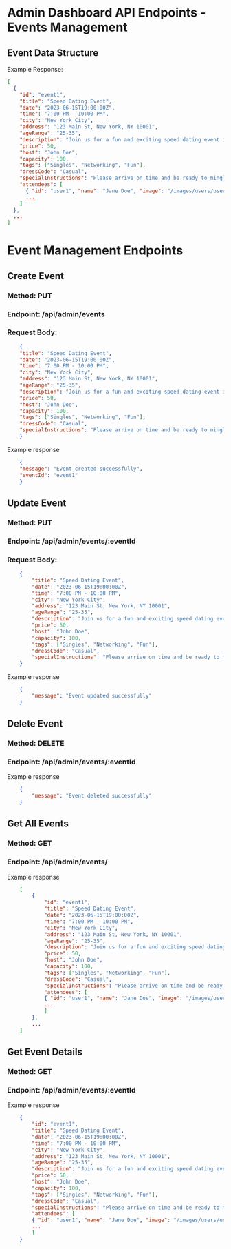 # Admin Dashboard API Endpoints - Events Management

## Event Data Structure

Example Response:
```json
[
  {
    "id": "event1",
    "title": "Speed Dating Event",
    "date": "2023-06-15T19:00:00Z",
    "time": "7:00 PM - 10:00 PM",
    "city": "New York City",
    "address": "123 Main St, New York, NY 10001",
    "ageRange": "25-35",
    "description": "Join us for a fun and exciting speed dating event in the heart of the city...",
    "price": 50,
    "host": "John Doe",
    "capacity": 100,
    "tags": ["Singles", "Networking", "Fun"],
    "dressCode": "Casual",
    "specialInstructions": "Please arrive on time and be ready to mingle.",
    "attendees": [
      { "id": "user1", "name": "Jane Doe", "image": "/images/users/user1.webp" },
      ...
    ]
  },
  ...
]
```

# Event Management Endpoints
## Create Event
### Method: PUT
### Endpoint: /api/admin/events
### Request Body:
```json
    {
    "title": "Speed Dating Event",
    "date": "2023-06-15T19:00:00Z",
    "time": "7:00 PM - 10:00 PM",
    "city": "New York City",
    "address": "123 Main St, New York, NY 10001",
    "ageRange": "25-35",
    "description": "Join us for a fun and exciting speed dating event in the heart of the city...",
    "price": 50,
    "host": "John Doe",
    "capacity": 100,
    "tags": ["Singles", "Networking", "Fun"],
    "dressCode": "Casual",
    "specialInstructions": "Please arrive on time and be ready to mingle."
    }

```
Example response
```json
    {
    "message": "Event created successfully",
    "eventId": "event1"
    }

```

## Update Event
### Method: PUT
### Endpoint: /api/admin/events/:eventId
### Request Body:
```json
    {
        "title": "Speed Dating Event",
        "date": "2023-06-15T19:00:00Z",
        "time": "7:00 PM - 10:00 PM",
        "city": "New York City",
        "address": "123 Main St, New York, NY 10001",
        "ageRange": "25-35",
        "description": "Join us for a fun and exciting speed dating event in the heart of the city...",
        "price": 50,
        "host": "John Doe",
        "capacity": 100,
        "tags": ["Singles", "Networking", "Fun"],
        "dressCode": "Casual",
        "specialInstructions": "Please arrive on time and be ready to mingle."
    }

```
Example response
```json
    {
        "message": "Event updated successfully"
    }

```

## Delete Event
### Method: DELETE
### Endpoint: /api/admin/events/:eventId
Example response

```json
    {
        "message": "Event deleted successfully"
    }
```

## Get All Events
### Method: GET
### Endpoint: /api/admin/events/
Example response

```json
    [
        {
            "id": "event1",
            "title": "Speed Dating Event",
            "date": "2023-06-15T19:00:00Z",
            "time": "7:00 PM - 10:00 PM",
            "city": "New York City",
            "address": "123 Main St, New York, NY 10001",
            "ageRange": "25-35",
            "description": "Join us for a fun and exciting speed dating event in the heart of the city...",
            "price": 50,
            "host": "John Doe",
            "capacity": 100,
            "tags": ["Singles", "Networking", "Fun"],
            "dressCode": "Casual",
            "specialInstructions": "Please arrive on time and be ready to mingle.",
            "attendees": [
            { "id": "user1", "name": "Jane Doe", "image": "/images/users/user1.webp" },
            ...
            ]
        },
        ...
    ]

```


## Get Event Details
### Method: GET
### Endpoint: /api/admin/events/:eventId
Example response

```json
    {
        "id": "event1",
        "title": "Speed Dating Event",
        "date": "2023-06-15T19:00:00Z",
        "time": "7:00 PM - 10:00 PM",
        "city": "New York City",
        "address": "123 Main St, New York, NY 10001",
        "ageRange": "25-35",
        "description": "Join us for a fun and exciting speed dating event in the heart of the city...",
        "price": 50,
        "host": "John Doe",
        "capacity": 100,
        "tags": ["Singles", "Networking", "Fun"],
        "dressCode": "Casual",
        "specialInstructions": "Please arrive on time and be ready to mingle.",
        "attendees": [
        { "id": "user1", "name": "Jane Doe", "image": "/images/users/user1.webp" },
        ...
        ]
    }
```
